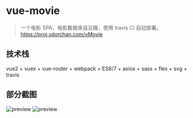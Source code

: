 # vue-movie

> 一个电影 SPA，电影数据来自豆瓣，使用 travis CI 自动部署。 https://proj.vdorchan.com/vMovie

## 技术栈

vue2 + vuex + vue-router + webpack + ES6/7 + axios + sass + flex + svg + travis

## 部分截图

![preview](https://i.postimg.cc/XGkdzCmC/Xnip2019-04-16-00-03-37.png)
![preview](https://i.postimg.cc/WqpgL4cf/Xnip2019-04-16-00-04-21.png)